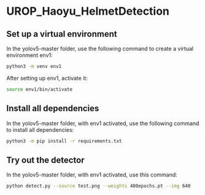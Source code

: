 # UROP_Haoyu_HelmetDetection

## Set up a virtual environment

In the yolov5-master folder, use the following command to create a virtual environment env1:

```bash
python3 -m venv env1
```

After setting up env1, activate it:

```bash
source env1/bin/activate
```

## Install all dependencies

In the yolov5-master folder, with env1 activated, use the following command to install all dependencies:

```bash
python3 -m pip install -r requirements.txt
```

## Try out the detector

In the yolov5-master folder, with env1 activated, use this command:

```bash
python detect.py --source test.png --weights 400epochs.pt --img 640
```
